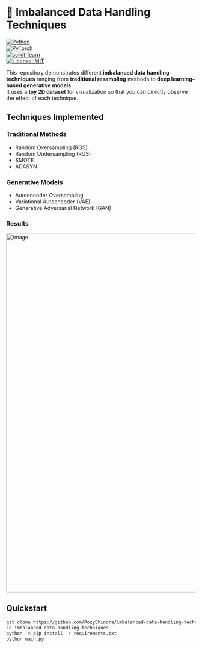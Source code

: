 # 🧩 Imbalanced Data Handling Techniques

[![Python](https://img.shields.io/badge/Python-3.8+-blue.svg)](https://www.python.org/)  
[![PyTorch](https://img.shields.io/badge/PyTorch-EE4C2C?logo=pytorch&logoColor=white)](https://pytorch.org/)  
[![scikit-learn](https://img.shields.io/badge/scikit--learn-F7931E.svg?logo=scikit-learn&logoColor=white)](https://scikit-learn.org/stable/)  
[![License: MIT](https://img.shields.io/badge/License-MIT-green.svg)](LICENSE)

This repository demonstrates different **imbalanced data handling techniques** ranging from **traditional resampling** methods to **deep learning–based generative models**.  
It uses a **toy 2D dataset** for visualization so that you can directly observe the effect of each technique.

## Techniques Implemented

### Traditional Methods
- Random Oversampling (ROS)
- Random Undersampling (RUS)
- SMOTE
- ADASYN

### Generative Models
- Autoencoder Oversampling
- Variational Autoencoder (VAE)
- Generative Adversarial Network (GAN)

### Results
<img width="1789" height="955" alt="image" src="https://github.com/user-attachments/assets/aa215681-2060-495e-82fb-128f9b4c6e06" />



## Quickstart

```bash
git clone https://github.com/RozyShindra/imbalanced-data-handling-techniques.git
cd imbalanced-data-handling-techniques
python -m pip install -r requirements.txt
python main.py
